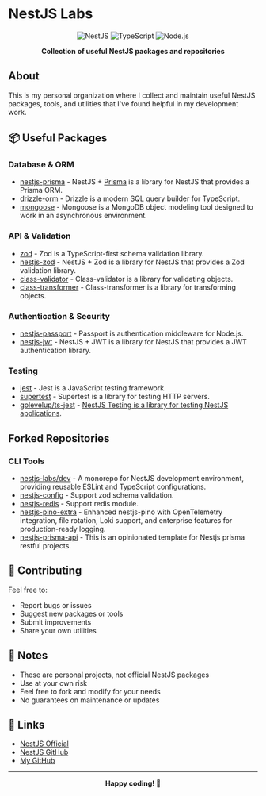 # NestJS Labs

<div align="center">

![NestJS](https://img.shields.io/badge/NestJS-E0234E?style=for-the-badge&logo=nestjs&logoColor=white)
![TypeScript](https://img.shields.io/badge/TypeScript-007ACC?style=for-the-badge&logo=typescript&logoColor=white)
![Node.js](https://img.shields.io/badge/Node.js-43853D?style=for-the-badge&logo=node.js&logoColor=white)

**Collection of useful NestJS packages and repositories**

</div>

## About

This is my personal organization where I collect and maintain useful NestJS packages, tools, and utilities that I've found helpful in my development work.

## 📦 Useful Packages

### Database & ORM
- [nestjs-prisma](https://github.com/notiz-dev/nestjs-prisma) - NestJS + [Prisma](https://github.com/prisma/prisma) is a library for NestJS that provides a Prisma ORM.
- [drizzle-orm](https://github.com/drizzle-team/drizzle-orm) - Drizzle is a modern SQL query builder for TypeScript.
- [mongoose](https://github.com/Automattic/mongoose) - Mongoose is a MongoDB object modeling tool designed to work in an asynchronous environment.

### API & Validation
- [zod](https://github.com/colinhacks/zod) - Zod is a TypeScript-first schema validation library.
- [nestjs-zod](https://github.com/BenLorantfy/nestjs-zod) - NestJS + Zod is a library for NestJS that provides a Zod validation library.
- [class-validator](https://github.com/typestack/class-validator) - Class-validator is a library for validating objects.
- [class-transformer](https://github.com/typestack/class-transformer) - Class-transformer is a library for transforming objects.

### Authentication & Security
- [nestjs-passport](https://github.com/nestjs/passport) - Passport is authentication middleware for Node.js.
- [nestjs-jwt](https://github.com/nestjs/jwt) - NestJS + JWT is a library for NestJS that provides a JWT authentication library.

### Testing
- [jest](https://github.com/facebook/jest) - Jest is a JavaScript testing framework.
- [supertest](https://github.com/visionmedia/supertest) - Supertest is a library for testing HTTP servers.
- [golevelup/ts-jest](https://github.com/golevelup/ts-jest) - [NestJS Testing is a library for testing NestJS applications](https://www.npmjs.com/package/@golevelup/ts-jest).

## Forked Repositories

### CLI Tools
- [nestjs-labs/dev](https://github.com/nestjs-labs/dev) - A monorepo for NestJS development environment, providing reusable ESLint and TypeScript configurations.
- [nestjs-config](https://github.com/nestjs-labs/nestjs-config) - Support zod schema validation.
- [nestjs-redis](https://github.com/nestjs-labs/nestjs-redis) - Support redis module.
- [nestjs-pino-extra](https://github.com/nestjs-labs/nestjs-pino-extra) - Enhanced nestjs-pino with OpenTelemetry integration, file rotation, Loki support, and enterprise features for production-ready logging.
- [nestjs-prisma-api](https://github.com/nestjs-labs/nestjs-prisma-api) - This is an opinionated template for Nestjs prisma restful projects.

## 🤝 Contributing

Feel free to:
- Report bugs or issues
- Suggest new packages or tools
- Submit improvements
- Share your own utilities

## 📝 Notes

- These are personal projects, not official NestJS packages
- Use at your own risk
- Feel free to fork and modify for your needs
- No guarantees on maintenance or updates

## 🔗 Links

- [NestJS Official](https://nestjs.com/)
- [NestJS GitHub](https://github.com/nestjs/nest)
- [My GitHub](https://github.com/iamnivekx)

---

<div align="center">

**Happy coding! 🎉**

</div>
